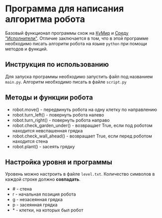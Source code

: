 # Программа для написания алгоритма робота

Базовый функционал программы схож на [КуМир](https://www.niisi.ru/kumir/) и [Среду "Исполнители"](https://kpolyakov.spb.ru/school/robots/robots.htm). Отличие заключается в том, что в этой программе необходимо писать алгоритм робота на языке `python` при помощи методов и функций.

## Инструкция по использованию

Для запуска программы необходимо запустить файл под названием `main.py`. 
Алгоритм необходимо писать в файле `script.py`

## Методы и функции робота

+ robot.move() - передвинуть робота на одну клетку по направлению
+ robot.turn_left() - повернуть робота налево
+ robot.turn_right() - повернуть робота направо
+ robot.check_garden_under() - возвращает True, если под роботом находится невспашенная грядка
+ robot.check_wall_ahead() - возвращает True, если перед роботом находится стена
+ robot.plant() - засеять грядку

## Настройка уровня и программы
Уровень можно настроить в файле `level.txt`. Количество символов в каждой строке должно **совпадать**.
+ \# - стена
+ r - начальная позиция робота
+ g - незасеянная грядка
+ p - засеянная грядка
+ \* - клетки, на которых был робот
